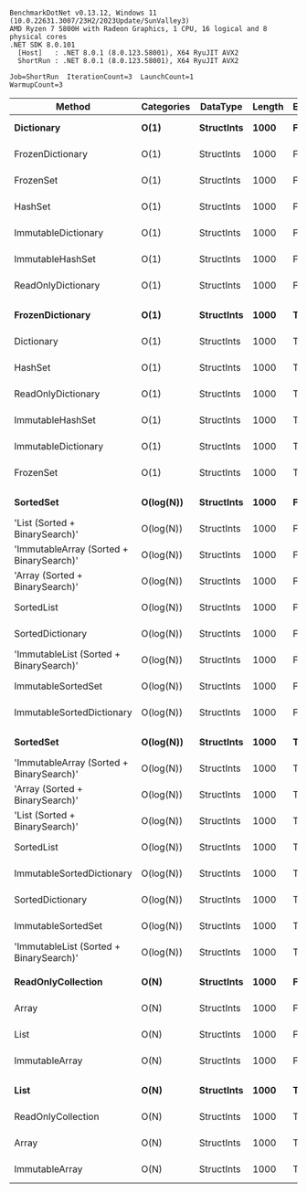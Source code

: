 ```

BenchmarkDotNet v0.13.12, Windows 11 (10.0.22631.3007/23H2/2023Update/SunValley3)
AMD Ryzen 7 5800H with Radeon Graphics, 1 CPU, 16 logical and 8 physical cores
.NET SDK 8.0.101
  [Host]   : .NET 8.0.1 (8.0.123.58001), X64 RyuJIT AVX2
  ShortRun : .NET 8.0.1 (8.0.123.58001), X64 RyuJIT AVX2

Job=ShortRun  IterationCount=3  LaunchCount=1  
WarmupCount=3  

```
| Method                                   | Categories | DataType   | Length | Existed | Mean         | Error         | StdDev     | Allocated |
|----------------------------------------- |----------- |----------- |------- |-------- |-------------:|--------------:|-----------:|----------:|
| **Dictionary**                               | **O(1)**       | **StructInts** | **1000**   | **False**   |     **19.37 ns** |      **4.722 ns** |   **0.259 ns** |      **32 B** |
| FrozenDictionary                         | O(1)       | StructInts | 1000   | False   |     19.79 ns |      7.674 ns |   0.421 ns |      32 B |
| FrozenSet                                | O(1)       | StructInts | 1000   | False   |     20.44 ns |      3.003 ns |   0.165 ns |      32 B |
| HashSet                                  | O(1)       | StructInts | 1000   | False   |     22.08 ns |      0.575 ns |   0.031 ns |      32 B |
| ImmutableDictionary                      | O(1)       | StructInts | 1000   | False   |     26.32 ns |      5.736 ns |   0.314 ns |      32 B |
| ImmutableHashSet                         | O(1)       | StructInts | 1000   | False   |     27.27 ns |      5.036 ns |   0.276 ns |      32 B |
| ReadOnlyDictionary                       | O(1)       | StructInts | 1000   | False   |     33.32 ns |      8.021 ns |   0.440 ns |      32 B |
|                                          |            |            |        |         |              |               |            |           |
| **FrozenDictionary**                         | **O(1)**       | **StructInts** | **1000**   | **True**    |     **34.89 ns** |      **4.106 ns** |   **0.225 ns** |      **96 B** |
| Dictionary                               | O(1)       | StructInts | 1000   | True    |     35.81 ns |      5.208 ns |   0.285 ns |      96 B |
| HashSet                                  | O(1)       | StructInts | 1000   | True    |     36.13 ns |     21.056 ns |   1.154 ns |      96 B |
| ReadOnlyDictionary                       | O(1)       | StructInts | 1000   | True    |     39.45 ns |     20.077 ns |   1.101 ns |      96 B |
| ImmutableHashSet                         | O(1)       | StructInts | 1000   | True    |     39.89 ns |     15.302 ns |   0.839 ns |      96 B |
| ImmutableDictionary                      | O(1)       | StructInts | 1000   | True    |     40.20 ns |     20.036 ns |   1.098 ns |      96 B |
| FrozenSet                                | O(1)       | StructInts | 1000   | True    |     45.59 ns |     18.131 ns |   0.994 ns |      96 B |
|                                          |            |            |        |         |              |               |            |           |
| **SortedSet**                                | **O(log(N))**  | **StructInts** | **1000**   | **False**   |     **12.72 ns** |      **5.499 ns** |   **0.301 ns** |         **-** |
| &#39;List (Sorted + BinarySearch)&#39;           | O(log(N))  | StructInts | 1000   | False   |     19.01 ns |      1.381 ns |   0.076 ns |         - |
| &#39;ImmutableArray (Sorted + BinarySearch)&#39; | O(log(N))  | StructInts | 1000   | False   |     19.09 ns |      1.804 ns |   0.099 ns |         - |
| &#39;Array (Sorted + BinarySearch)&#39;          | O(log(N))  | StructInts | 1000   | False   |     19.36 ns |      7.034 ns |   0.386 ns |         - |
| SortedList                               | O(log(N))  | StructInts | 1000   | False   |     23.61 ns |      1.590 ns |   0.087 ns |      32 B |
| SortedDictionary                         | O(log(N))  | StructInts | 1000   | False   |     27.48 ns |      2.739 ns |   0.150 ns |      32 B |
| &#39;ImmutableList (Sorted + BinarySearch)&#39;  | O(log(N))  | StructInts | 1000   | False   |     36.04 ns |      9.127 ns |   0.500 ns |         - |
| ImmutableSortedSet                       | O(log(N))  | StructInts | 1000   | False   |     36.35 ns |      0.942 ns |   0.052 ns |         - |
| ImmutableSortedDictionary                | O(log(N))  | StructInts | 1000   | False   |     36.37 ns |      3.093 ns |   0.170 ns |         - |
|                                          |            |            |        |         |              |               |            |           |
| **SortedSet**                                | **O(log(N))**  | **StructInts** | **1000**   | **True**    |     **18.54 ns** |      **3.569 ns** |   **0.196 ns** |         **-** |
| &#39;ImmutableArray (Sorted + BinarySearch)&#39; | O(log(N))  | StructInts | 1000   | True    |     20.32 ns |      1.372 ns |   0.075 ns |         - |
| &#39;Array (Sorted + BinarySearch)&#39;          | O(log(N))  | StructInts | 1000   | True    |     20.34 ns |      5.513 ns |   0.302 ns |         - |
| &#39;List (Sorted + BinarySearch)&#39;           | O(log(N))  | StructInts | 1000   | True    |     20.60 ns |      2.491 ns |   0.137 ns |         - |
| SortedList                               | O(log(N))  | StructInts | 1000   | True    |     26.04 ns |      0.961 ns |   0.053 ns |      32 B |
| ImmutableSortedDictionary                | O(log(N))  | StructInts | 1000   | True    |     26.37 ns |      6.991 ns |   0.383 ns |         - |
| SortedDictionary                         | O(log(N))  | StructInts | 1000   | True    |     27.64 ns |      4.194 ns |   0.230 ns |      32 B |
| ImmutableSortedSet                       | O(log(N))  | StructInts | 1000   | True    |     29.35 ns |      2.403 ns |   0.132 ns |         - |
| &#39;ImmutableList (Sorted + BinarySearch)&#39;  | O(log(N))  | StructInts | 1000   | True    |     31.13 ns |      6.216 ns |   0.341 ns |         - |
|                                          |            |            |        |         |              |               |            |           |
| **ReadOnlyCollection**                       | **O(N)**       | **StructInts** | **1000**   | **False**   | **12,254.54 ns** | **12,885.831 ns** | **706.316 ns** |   **64000 B** |
| Array                                    | O(N)       | StructInts | 1000   | False   | 12,541.77 ns | 16,640.837 ns | 912.140 ns |   64000 B |
| List                                     | O(N)       | StructInts | 1000   | False   | 12,764.38 ns | 10,572.542 ns | 579.517 ns |   64000 B |
| ImmutableArray                           | O(N)       | StructInts | 1000   | False   | 12,889.71 ns | 12,221.754 ns | 669.916 ns |   64000 B |
|                                          |            |            |        |         |              |               |            |           |
| **List**                                     | **O(N)**       | **StructInts** | **1000**   | **True**    |  **6,091.29 ns** |  **5,640.174 ns** | **309.157 ns** |   **30901 B** |
| ReadOnlyCollection                       | O(N)       | StructInts | 1000   | True    |  6,179.42 ns |  5,716.694 ns | 313.351 ns |   30901 B |
| Array                                    | O(N)       | StructInts | 1000   | True    |  6,261.18 ns |  7,441.955 ns | 407.919 ns |   30901 B |
| ImmutableArray                           | O(N)       | StructInts | 1000   | True    |  6,350.76 ns |  8,862.417 ns | 485.779 ns |   30901 B |
